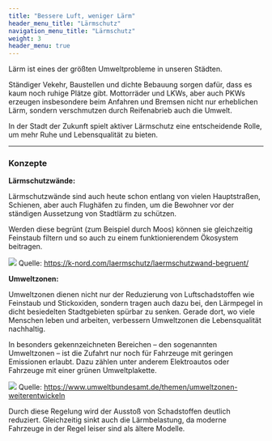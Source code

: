 ```yaml
---
title: "Bessere Luft, weniger Lärm"
header_menu_title: "Lärmschutz"
navigation_menu_title: "Lärmschutz"
weight: 3
header_menu: true
---
```


Lärm ist eines der größten Umweltprobleme in unseren Städten.

Ständiger Vekehr, Baustellen und dichte Bebauung sorgen dafür, dass es kaum noch ruhige Plätze gibt.
Mottorräder und LKWs, aber auch PKWs erzeugen insbesondere beim Anfahren und Bremsen nicht nur erheblichen Lärm, sondern verschmutzen durch Reifenabrieb auch die Umwelt.

In der Stadt der Zukunft spielt aktiver Lärmschutz eine entscheidende Rolle, um mehr Ruhe und Lebensqualität zu bieten.


---

### Konzepte

**Lärmschutzwände:**

Lärmschutzwände sind auch heute schon entlang von vielen Hauptstraßen, Schienen, aber auch Flughäfen zu finden, um die Bewohner vor der ständigen Aussetzung von Stadtlärm zu schützen.

Werden diese begrünt (zum Beispiel durch Moos) können sie gleichzeitig Feinstaub filtern und so auch zu einem funktionierendem Ökosystem beitragen.

![](/images/begruente_Laermschutzwand.jpg)
Quelle: https://k-nord.com/laermschutz/laermschutzwand-begruent/


**Umweltzonen:**

Umweltzonen dienen nicht nur der Reduzierung von Luftschadstoffen wie Feinstaub und Stickoxiden, sondern tragen auch dazu bei, den Lärmpegel in dicht besiedelten Stadtgebieten spürbar zu senken.
Gerade dort, wo viele Menschen leben und arbeiten, verbessern Umweltzonen die Lebensqualität nachhaltig.

In besonders gekennzeichneten Bereichen – den sogenannten Umweltzonen – ist die Zufahrt nur noch für Fahrzeuge mit geringen Emissionen erlaubt.
Dazu zählen unter anderem Elektroautos oder Fahrzeuge mit einer grünen Umweltplakette.

![](/images/umweltzone.jpg)
Quelle: https://www.umweltbundesamt.de/themen/umweltzonen-weiterentwickeln

Durch diese Regelung wird der Ausstoß von Schadstoffen deutlich reduziert. Gleichzeitig sinkt auch die Lärmbelastung, da moderne Fahrzeuge in der Regel leiser sind als ältere Modelle.

